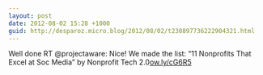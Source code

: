 ```yaml
---
layout: post
date: 2012-08-02 15:28 +1000
guid: http://desparoz.micro.blog/2012/08/02/t230897736222904321.html
---
```

Well done RT @projectaware: Nice! We made the list: “11 Nonprofits That Excel at Soc Media” by Nonprofit Tech 2.0[ow.ly/cG6R5](http://ow.ly/cG6R5)
